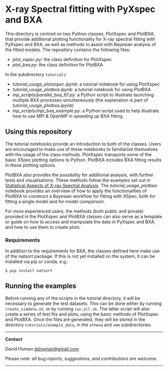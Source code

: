 # X-ray Spectral fitting with PyXspec and BXA

This directory is centred on two Python classes, PlotXspec and PlotBXA, that provide additional plotting functionality for X-ray spectral fitting with PyXspec and BXA, as well as methods to assist with Bayesian analysis of the fitted models. The repository contains the following files:

- *plot_xspec.py*: the class definition for PlotXspec
- *plot_bxa.py*: the class definition for PlotBXA

In the subdirectory `tutorials`:
- *tutorial_usage_plotxspec.ipynb*: a tutorial notebook for using PlotXspec
- *tutorial_usage_plotbxa.ipynb*: a tutorial notebook for using PlotBXA
- *mp_scripts/parallel_bxa_tt1.py*: a Python script to illustrate launching multiple BXA processes simultaneously (the explanation is part of *tutorial_usage_plotbxa.ipynb*)
- *mp_scripts/mpi_bxa_example.py*: a Python script used to help illustrate how to use MPI & OpenMP in speeding up BXA fitting

## Using this repository

The tutorial notebooks provide an introduction to both of the classes. Users are encouraged to make use of these notebooks to familiarise themselves with the usage of the class methods. PlotXspec transports some of the basic XSpec plotting options to Python. PlotBXA includes BXA fitting results in these plotting options. 

PlotBXA also provides the possibility for additional analysis, with further tests and visualisations. These methods follow the examples set out in [Statistical Aspects of X-ray Spectral Analysis](https://ui.adsabs.harvard.edu/abs/2023hxga.book..150B/abstract). The *tutorial_usage_plotbxa* notebook provides an overview of how to apply the functionalities of PlotBXA to construct a Bayesian workflow for fitting with XSpec; both for fitting a single model and for model comparison.

For more experienced users, the methods (both public and private) provided in the PlotXspec and PlotBXA classes can also serve as a template or guide on how to access and manipulate the data in PyXspec and BXA, and how to use them to create plots.

### Requirements

In addition to the requirements for BXA, the classes defined here make use of the natsort package. If this is not yet installed on the system, it can be installed via pip or conda, e.g.:

```
$ pip install natsort
```

## Running the examples

Before running any of the scripts in the tutorial directory, it will be necessary to generate the test datasets. This can be done either by running `create_simdata.sh`, or by running `run_all.sh`. The latter script will also create a series of test fits and plots, using the basic methods of PlotXspec and PlotBXA. Once the files are generated, they will be stored in the directory `tutorials/example_data`, in the `athena` and `xmm` subdirectories.

---
**Contact**

David Homan
dshoman@gmail.com

Please note: *all bug reports, suggestions, and contributions are welcome*.

---
